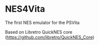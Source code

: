 NES4Vita
=========

The first NES emulator for the PSVita

Based on Libretro QuickNES core (https://github.com/libretro/QuickNES_Core)
